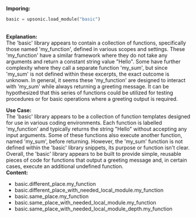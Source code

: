 <b class="custom_code_highlight_green">Imporing:</b><br>
```python
basic = upsonic.load_module("basic")
```
<br><b class="custom_code_highlight_green">Explanation:</b><br>The 'basic' library appears to contain a collection of functions, specifically those named 'my_function', defined in various scopes and settings. These 'my_function' have a similar framework where they do not take any arguments and return a constant string value "Hello". Some have further complexity where they call a separate function 'my_sum', but since 'my_sum' is not defined within these excerpts, the exact outcome is unknown. In general, it seems these 'my_function' are designed to interact with 'my_sum' while always returning a greeting message. It can be hypothesized that this series of functions could be utilized for testing procedures or for basic operations where a greeting output is required.

<b class="custom_code_highlight_green">Use Case:</b><br>The 'basic' library appears to be a collection of function templates designed for use in various coding environments. Each function is labelled 'my_function' and typically returns the string "Hello" without accepting any input arguments. Some of these functions also execute another function, named 'my_sum', before returning. However, the 'my_sum' function is not defined within the 'basic' library snippets, its purpose or function isn't clear. Overall, the 'basic' library appears to be built to provide simple, reusable pieces of code for functions that output a greeting message and, in certain cases, execute an additional undefined function.
<br><b class="custom_code_highlight_green">Content:</b><br>
  - basic.different_place.my_function
  - basic.different_place_with_needed_local_module.my_function
  - basic.same_place.my_function
  - basic.same_place_with_needed_local_module.my_function
  - basic.same_place_with_needed_local_module_depth.my_function
